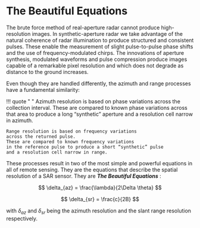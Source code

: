 # The Beautiful Equations
The brute force method of real-aperture radar cannot produce high-resolution images. In synthetic-aperture radar we take advantage of the natural coherence of radar illumination to produce structured and consistent pulses. These enable the measurement of slight pulse-to-pulse phase shifts and the use of frequency-modulated chirps. The innovations of aperture synthesis, modulated waveforms and pulse compression produce images capable of a remarkable pixel resolution and which does not degrade as distance to the ground increases. 

Even though they are handled differently, the azimuth and range processes have a fundamental similarity:

!!! quote " "
    Azimuth resolution is based on phase variations
    across the collection interval.
    These are compared to known phase variations
    across that area to produce a long “synthetic” aperture
    and a resolution cell narrow in azimuth.

    Range resolution is based on frequency variations
    across the returned pulse.
    These are compared to known frequency variations
    in the reference pulse to produce a short “synthetic” pulse
    and a resolution cell narrow in range.


These processes result in two of the most simple and powerful equations in all of remote sensing. They are the equations that describe the spatial resolution of a SAR sensor. They are ***The Beautiful Equations*** : 

$$ \delta_{az} = \frac{\lambda}{2\Delta \theta} $$

$$ \delta_{sr} = \frac{c}{2B} $$

with $\delta_{az}$ and $\delta_{sr}$ being the azimuth resolution and the slant range resolution respectively.